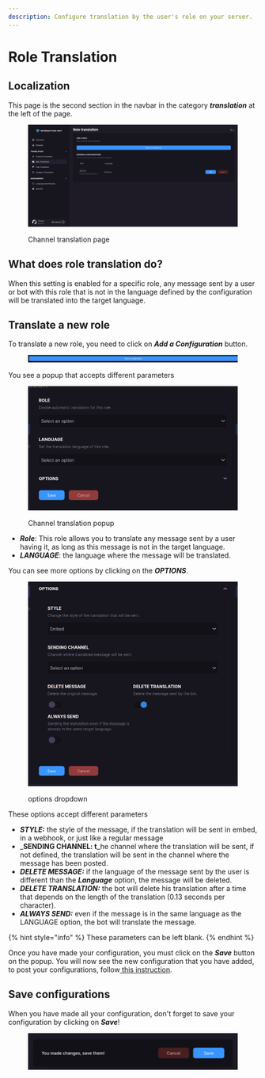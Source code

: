 ```yaml
---
description: Configure translation by the user's role on your server.
---
```


# Role Translation

## Localization

This page is the second section in the navbar in the category _**translation**_ at the left of the page.

<figure><img src="../../.gitbook/assets/image (62).png" alt=""><figcaption><p>Channel translation page</p></figcaption></figure>

## What does role translation do?

When this setting is enabled for a specific role, any message sent by a user or bot with this role that is not in the language defined by the configuration will be translated into the target language.

## Translate a new role

To translate a new role, you need to click on _**Add a Configuration**_ button.

<figure><img src="../../.gitbook/assets/image (56).png" alt=""><figcaption></figcaption></figure>

You see a popup that accepts different parameters

<figure><img src="../../.gitbook/assets/image (63).png" alt=""><figcaption><p>Channel translation popup</p></figcaption></figure>

* _**Role**_: This role allows you to translate any message sent by a user having it, as long as this message is not in the target language.
* _**LANGUAGE**_: the language where the message will be translated.

You can see more options by clicking on the _**OPTIONS**_.&#x20;

<figure><img src="../../.gitbook/assets/image (64).png" alt=""><figcaption><p>options dropdown</p></figcaption></figure>

These options accept different parameters

* _**STYLE:**_ the style of the message, if the translation will be sent in embed, in a webhook, or just like a regular message
* _**SENDING CHANNEL: t**_he channel where the translation will be sent, if not defined, the translation will be sent in the channel where the message has been posted.
* _**DELETE MESSAGE:**_ if the language of the message sent by the user is different than the _**Language**_ option, the message will be deleted.
* _**DELETE TRANSLATION:**_ the bot will delete his translation after a time that depends on the length of the translation (0.13 seconds per character).
* _**ALWAYS SEND:**_ even if the message is in the same language as the LANGUAGE option, the bot will translate the message.

{% hint style="info" %}
These parameters can be left blank.
{% endhint %}

Once you have made your configuration, you must click on the _**Save**_ button on the popup. You will now see the new configuration that you have added, to post your configurations, follow[ this instruction](role-translation.md#save-configurations).

## Save configurations

When you have made all your configuration, don't forget to save your configuration by clicking on _**Save**_!

<figure><img src="../../.gitbook/assets/image (59).png" alt=""><figcaption></figcaption></figure>
